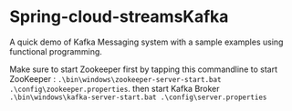 # Spring-cloud-streamsKafka
A quick demo of Kafka Messaging system with a sample examples using functional programming. 


Make sure to start Zookeeper first by tapping this commandline to start ZooKeeper :  `.\bin\windows\zookeeper-server-start.bat .\config\zookeeper.properties`.
then start Kafka Broker `.\bin\windows\kafka-server-start.bat .\config\server.properties`
